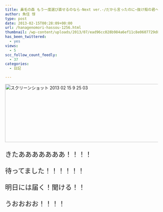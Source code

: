 ```yaml
---
title: 鼻毛の森 もう一度選び直せるのなら-Next ver.-/だから言ったのに~抜け殻の君へ~ が発送された！！
author: 魚住 惇
type: post
date: 2013-02-15T00:28:09+00:00
url: /hanagenomori-hassou-1256.html
thumbnail: /wp-content/uploads/2013/07/ead96cc028b984a6ef11c8e0607729d8.png
has_been_twittered:
  - yes
views:
  - 5
scc_follow_count_feedly:
  - 37
categories:
  - 日記

---
```

<img decoding="async" loading="lazy" title="スクリーンショット 2013-02-15 9.25.03.png" src="/wp-content/uploads/2013/02/ead96cc028b984a6ef11c8e0607729d8.png" alt="スクリーンショット 2013 02 15 9 25 03" width="525" height="191" border="0" />

<!--more-->

<p style="font-size: 22px;">
  きたあああああああ！！！！
</p>

<p style="font-size: 22px;">
  待ってました！！！！！！
</p>

<p style="font-size: 22px;">
  明日には届く！聞ける！！
</p>

<p style="font-size: 22px;">
  うおおおお！！！！
</p></p>